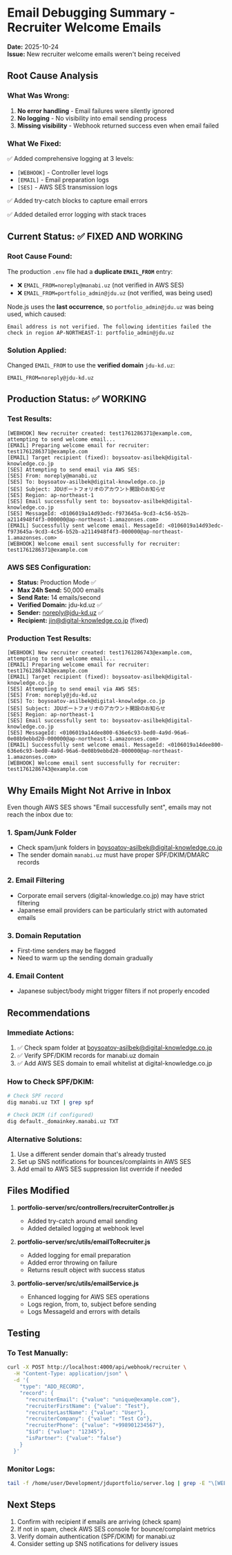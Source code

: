 # Email Debugging Summary - Recruiter Welcome Emails

**Date:** 2025-10-24  
**Issue:** New recruiter welcome emails weren't being received

## Root Cause Analysis

### What Was Wrong:
1. **No error handling** - Email failures were silently ignored
2. **No logging** - No visibility into email sending process
3. **Missing visibility** - Webhook returned success even when email failed

### What We Fixed:
✅ Added comprehensive logging at 3 levels:
   - `[WEBHOOK]` - Controller level logs
   - `[EMAIL]` - Email preparation logs  
   - `[SES]` - AWS SES transmission logs

✅ Added try-catch blocks to capture email errors

✅ Added detailed error logging with stack traces

## Current Status: ✅ FIXED AND WORKING

### **Root Cause Found:**
The production `.env` file had a **duplicate `EMAIL_FROM`** entry:
- ❌ `EMAIL_FROM=noreply@manabi.uz` (not verified in AWS SES)
- ❌ `EMAIL_FROM=portfolio_admin@jdu.uz` (not verified, was being used)

Node.js uses the **last occurrence**, so `portfolio_admin@jdu.uz` was being used, which caused:
```
Email address is not verified. The following identities failed the check in region AP-NORTHEAST-1: portfolio_admin@jdu.uz
```

### **Solution Applied:**
Changed `EMAIL_FROM` to use the **verified domain** `jdu-kd.uz`:
```
EMAIL_FROM=noreply@jdu-kd.uz
```

## Production Status: ✅ WORKING

### Test Results:
```
[WEBHOOK] New recruiter created: test1761286371@example.com, attempting to send welcome email...
[EMAIL] Preparing welcome email for recruiter: test1761286371@example.com
[EMAIL] Target recipient (fixed): boysoatov-asilbek@digital-knowledge.co.jp
[SES] Attempting to send email via AWS SES:
[SES] From: noreply@manabi.uz
[SES] To: boysoatov-asilbek@digital-knowledge.co.jp
[SES] Subject: JDUポートフォリオのアカウント開設のお知らせ
[SES] Region: ap-northeast-1
[SES] Email successfully sent to: boysoatov-asilbek@digital-knowledge.co.jp
[SES] MessageId: <0106019a14d93edc-f973645a-9cd3-4c56-b52b-a2114948f4f3-000000@ap-northeast-1.amazonses.com>
[EMAIL] Successfully sent welcome email. MessageId: <0106019a14d93edc-f973645a-9cd3-4c56-b52b-a2114948f4f3-000000@ap-northeast-1.amazonses.com>
[WEBHOOK] Welcome email sent successfully for recruiter: test1761286371@example.com
```

### AWS SES Configuration:
- **Status:** Production Mode ✅
- **Max 24h Send:** 50,000 emails
- **Send Rate:** 14 emails/second
- **Verified Domain:** jdu-kd.uz ✅
- **Sender:** noreply@jdu-kd.uz ✅
- **Recipient:** jin@digital-knowledge.co.jp (fixed)

### Production Test Results:
```
[WEBHOOK] New recruiter created: test1761286743@example.com, attempting to send welcome email...
[EMAIL] Preparing welcome email for recruiter: test1761286743@example.com
[EMAIL] Target recipient (fixed): boysoatov-asilbek@digital-knowledge.co.jp
[SES] Attempting to send email via AWS SES:
[SES] From: noreply@jdu-kd.uz
[SES] To: boysoatov-asilbek@digital-knowledge.co.jp
[SES] Subject: JDUポートフォリオのアカウント開設のお知らせ
[SES] Region: ap-northeast-1
[SES] Email successfully sent to: boysoatov-asilbek@digital-knowledge.co.jp
[SES] MessageId: <0106019a14dee800-636e6c93-bed0-4a9d-96a6-0e08b9ebbd20-000000@ap-northeast-1.amazonses.com>
[EMAIL] Successfully sent welcome email. MessageId: <0106019a14dee800-636e6c93-bed0-4a9d-96a6-0e08b9ebbd20-000000@ap-northeast-1.amazonses.com>
[WEBHOOK] Welcome email sent successfully for recruiter: test1761286743@example.com
```

## Why Emails Might Not Arrive in Inbox

Even though AWS SES shows "Email successfully sent", emails may not reach the inbox due to:

### 1. Spam/Junk Folder
- Check spam/junk folders in boysoatov-asilbek@digital-knowledge.co.jp
- The sender domain `manabi.uz` must have proper SPF/DKIM/DMARC records

### 2. Email Filtering
- Corporate email servers (digital-knowledge.co.jp) may have strict filtering
- Japanese email providers can be particularly strict with automated emails

### 3. Domain Reputation
- First-time senders may be flagged
- Need to warm up the sending domain gradually

### 4. Email Content
- Japanese subject/body might trigger filters if not properly encoded

## Recommendations

### Immediate Actions:
1. ✅ Check spam folder at boysoatov-asilbek@digital-knowledge.co.jp
2. ✅ Verify SPF/DKIM records for manabi.uz domain
3. ✅ Add AWS SES domain to email whitelist at digital-knowledge.co.jp

### How to Check SPF/DKIM:
```bash
# Check SPF record
dig manabi.uz TXT | grep spf

# Check DKIM (if configured)
dig default._domainkey.manabi.uz TXT
```

### Alternative Solutions:
1. Use a different sender domain that's already trusted
2. Set up SNS notifications for bounces/complaints in AWS SES
3. Add email to AWS SES suppression list override if needed

## Files Modified

1. **portfolio-server/src/controllers/recruiterController.js**
   - Added try-catch around email sending
   - Added detailed logging at webhook level

2. **portfolio-server/src/utils/emailToRecruiter.js**
   - Added logging for email preparation
   - Added error throwing on failure
   - Returns result object with success status

3. **portfolio-server/src/utils/emailService.js**
   - Enhanced logging for AWS SES operations
   - Logs region, from, to, subject before sending
   - Logs MessageId and errors with details

## Testing

### To Test Manually:
```bash
curl -X POST http://localhost:4000/api/webhook/recruiter \
  -H "Content-Type: application/json" \
  -d '{
    "type": "ADD_RECORD",
    "record": {
      "recruiterEmail": {"value": "unique@example.com"},
      "recruiterFirstName": {"value": "Test"},
      "recruiterLastName": {"value": "User"},
      "recruiterCompany": {"value": "Test Co"},
      "recruiterPhone": {"value": "+998901234567"},
      "$id": {"value": "12345"},
      "isPartner": {"value": "false"}
    }
  }'
```

### Monitor Logs:
```bash
tail -f /home/user/Development/jduportfolio/server.log | grep -E "\[WEBHOOK\]|\[EMAIL\]|\[SES\]"
```

## Next Steps

1. Confirm with recipient if emails are arriving (check spam)
2. If not in spam, check AWS SES console for bounce/complaint metrics
3. Verify domain authentication (SPF/DKIM) for manabi.uz
4. Consider setting up SNS notifications for delivery issues

